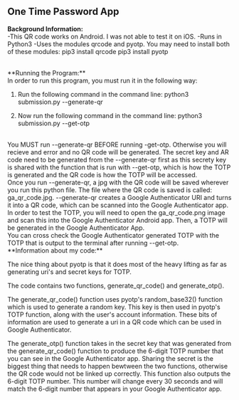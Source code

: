 ## One Time Password App

**Background Information:** <br>
-This QR code works on Android. I was not able to test it on iOS.
-Runs in Python3
-Uses the modules qrcode and pyotp. You may need to install both of these modules:
	pip3 install qrcode
	pip3 install pyotp

<br>
**Running the Program:** <br>
In order to run this program, you must run it in the following way:

1. Run the following command in the command line:
	python3 submission.py --generate-qr

2. Now run the following command in the command line:
	python3 submission.py --get-otp

<br>
You MUST run --generate-qr BEFORE running -get-otp. Otherwise you will recieve and error and no QR code will be generated. The secret key and AR code need to be generated from the --generate-qr first as this secrety key is shared with the function that is run with --get-otp, which is how the TOTP is generated and the QR code is how the TOTP will be accessed. 

<br>
Once you run --generate-qr, a jpg with the QR code will be saved wherever you run this python file. The file where the QR code is saved is called: ga_qr_code.jpg. --generate-qr creates a Google Authenticator URI and turns it into a QR code, which can be scanned into the Google Authenticator app.

<br>
In order to test the TOTP, you will need to open the ga_qr_code.png image and scan this into the Google Authenticator Android app. Then, a TOTP will be generated in the Google Authenticator App.

<br>
You can cross check the Google Authenticator generated TOTP with the TOTP that is output to the terminal after running --get-otp. 

<br>
**Information about my code:** <br>

The nice thing about pyotp is that it does most of the heavy lifting as far as generating uri's and secret keys for TOTP. 

The code contains two functions, generate_qr_code() and generate_otp().

The generate_qr_code() function uses pyotp's random_base32() function which is used to generate a random key. This key is then used in pyotp's TOTP function, along with the user's account information. These bits of information are used to generate a uri in a QR code which can be used in Google Authenticator.

The generate_otp() function takes in the secret key that was generated from the generate_qr_code() function to produce the 6-digit TOTP number that you can see in the Google Authenticator app. Sharing the secret is the biggest thing that needs to happen bewtween the two functions, otherwise the QR code would not be linked up correctly. This function also outputs the 6-digit TOTP number. This number will change every 30 seconds and will match the 6-digit number that appears in your Google Authenticator app.


